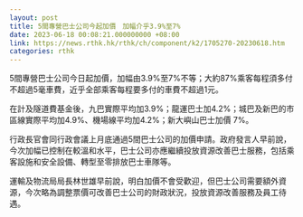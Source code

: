 ```yaml
---
layout: post
title: 5間專營巴士公司今起加價　加幅介乎3.9%至7%
date: 2023-06-18 00:08:21.000000000 +08:00
link: https://news.rthk.hk/rthk/ch/component/k2/1705270-20230618.htm
categories: rthk
---
```


5間專營巴士公司今日起加價，加幅由3.9%至7%不等；大約87%乘客每程須多付不超過5毫車費，近乎全部乘客每程要多付的車費不超過1元。

在計及隧道費基金後，九巴實際平均加3.9%；龍運巴士加4.2%；城巴及新巴的市區線實際平均加4.9%、機場線平均加4.2%；新大嶼山巴士加價 7%。

行政長官會同行政會議上月底通過5間巴士公司的加價申請。政府發言人早前說，今次加幅已控制在較溫和水平，巴士公司亦應繼續投放資源改善巴士服務，包括乘客設施和安全設備、轉型至零排放巴士車隊等。

運輸及物流局局長林世雄早前說，明白加價不會受歡迎，但巴士公司需要額外資源，今次略為調整票價可改善巴士公司的財政狀況，投放資源改善服務及員工待遇。
